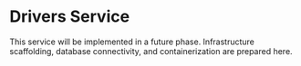 # Drivers Service

This service will be implemented in a future phase. Infrastructure scaffolding, database connectivity, and containerization are prepared here.
